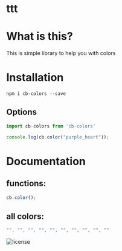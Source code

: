 # ttt

# What is this?

This is simple library to help you with colors

# Installation

```node
npm i cb-colors --save
```

## Options
```javascript
import cb-colors from 'cb-colors'

console.log(cb.color("purple_heart"));
```

# Documentation
## functions:
```javascript
cb.color();
```
## all colors:
```javascript
"", "", "", "", "", "", "", "", "", ""
```
![license](https://img.shields.io/badge/license%3A-ISC-%2319ff6)
